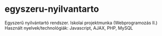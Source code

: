 # egyszeru-nyilvantarto
Egyszerű nyilvántartó rendszer.
Iskolai projektmunka (Webprogramozás II.)
Használt nyelvek/technológiák: Javascript, AJAX, PHP, MySQL
